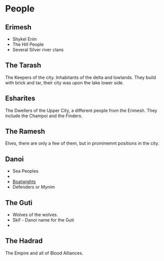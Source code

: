 # People

## Erimesh

 - Shykel Erim
 - The Hill People
 - Several Silver river clans

## The Tarash

The Keepers of the city. Inhabitants of the delta and lowlands. They build with brick and tar, their city was upon the lake lower side.

## Esharites

The Dwellers of the Upper City, a different people from the Erimesh. They include the Champoi and the Finders. 

## The Ramesh

Elves, there are only a few of them, but in prominemnt positions in the city.

## Danoi

 - Sea Peoples
 - 
 - [Boatwights](/f/boatwights.md)
 - Defenders or Mynim
 
## The Guti
 - Wolves of the wolves.
 - Skif - Danoi name for the Guti
 - 

## The Hadrad

The Empire and all of Blood Alliances. 
